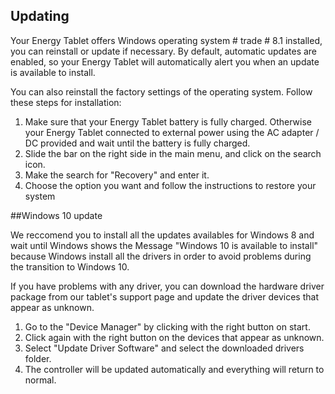 ## Updating

Your Energy Tablet offers Windows operating system # trade # 8.1 installed, you can reinstall or update if necessary. By default, automatic updates are enabled, so your Energy Tablet will automatically alert you when an update is available to install.

You can also reinstall the factory settings of the operating system. Follow these steps for installation:

1. Make sure that your Energy Tablet battery is fully charged. Otherwise your Energy Tablet connected to external power using the AC adapter / DC provided and wait until the battery is fully charged.
2. Slide the bar on the right side in the main menu, and click on the search icon.
3. Make the search for "Recovery" and enter it.
4. Choose the option you want and follow the instructions to restore your system

##Windows 10 update

We reccomend you to install all the updates availables for Windows 8 and wait until Windows shows the Message "Windows 10 is available to install" because Windows install all the drivers in order to avoid problems during the transition to Windows 10.

If you have problems with any driver, you can download the hardware driver package from our tablet's support page and update the driver devices that appear as unknown.

1. Go to the "Device Manager" by clicking with the right button on start.
2. Click again with the right button on the devices that appear as unknown.
3. Select "Update Driver Software" and select the downloaded drivers folder.
4. The controller will be updated automatically and everything will return to normal.
